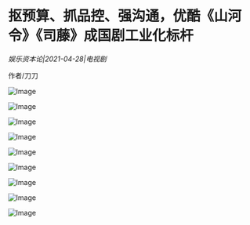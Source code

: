 # 抠预算、抓品控、强沟通，优酷《山河令》《司藤》成国剧工业化标杆

*娱乐资本论|2021-04-28|电视剧*

作者/刀刀

![Image](https://mmbiz.qpic.cn/mmbiz_png/jNZszpkibXx9ucbwjvZtaAIeTmv3l3bJEkseRBUjialc6l25wGSxKpnaryZMvJEUZDdJI2rgUZkMiaKFRaPVEoXsg/640?wx_fmt=png&tp=webp&wxfrom=5&wx_lazy=1&wx_co=1)

![Image](https://mmbiz.qpic.cn/mmbiz_png/jNZszpkibXx9yFHyPrIK0lXIIGT5Cn9Ziau6j63PLUe6XMsT6zwmAW4g0DYibceoaU1z1iadwBGcYnGpIkCuclEZqA/640?wx_fmt=png&tp=webp&wxfrom=5&wx_lazy=1&wx_co=1)

![Image](https://mmbiz.qpic.cn/mmbiz_png/jNZszpkibXx9ucbwjvZtaAIeTmv3l3bJEpzPfmv72fChHCXD6WkZaK9VastX8UKGOxJFicnicokKhrBVZHvrxSlfA/640?wx_fmt=png&tp=webp&wxfrom=5&wx_lazy=1&wx_co=1)

![Image](https://mmbiz.qpic.cn/mmbiz_png/jNZszpkibXx9ucbwjvZtaAIeTmv3l3bJEI2jgAeUv9ic3JTWgqxZeyI16UcaJolJV2Iiaem333D0dIhDmRavBlkdg/640?wx_fmt=png&tp=webp&wxfrom=5&wx_lazy=1&wx_co=1)

![Image](https://mmbiz.qpic.cn/mmbiz_png/jNZszpkibXx9yFHyPrIK0lXIIGT5Cn9ZiagBvDoRK6tls8ZulbyCribBgs6wPW5jQcTBfsicaR6ianaPlhy4icHiboMzA/640?wx_fmt=png&tp=webp&wxfrom=5&wx_lazy=1&wx_co=1)

![Image](https://mmbiz.qpic.cn/mmbiz_png/jNZszpkibXx9ucbwjvZtaAIeTmv3l3bJEibVdsWNHZHg6ro7AJmKDQPRpvkalQLpyicXevAHsj5gprXr3icTqGuu2A/640?wx_fmt=png&tp=webp&wxfrom=5&wx_lazy=1&wx_co=1)

![Image](https://mmbiz.qpic.cn/mmbiz_png/jNZszpkibXx9ucbwjvZtaAIeTmv3l3bJEic8guuomNic7HAlbdlrIBeHoXjUktWnW3QCyuleIxk4QX1OsSGpELggA/640?wx_fmt=png&tp=webp&wxfrom=5&wx_lazy=1&wx_co=1)

![Image](https://mmbiz.qpic.cn/mmbiz_png/jNZszpkibXx9yFHyPrIK0lXIIGT5Cn9ZiaqibvJFUPxj3TAYWfx6fUbibun9Cib1fFollvyV2SYeYa8TiclV3WC5rzog/640?wx_fmt=png&tp=webp&wxfrom=5&wx_lazy=1&wx_co=1)

![Image](https://mmbiz.qpic.cn/mmbiz_png/jNZszpkibXx9ucbwjvZtaAIeTmv3l3bJEGpCk842BAmfwusP205AcLuy5dIMh7RVELJJvS0LGz4fEa82weWT5Eg/640?wx_fmt=png&tp=webp&wxfrom=5&wx_lazy=1&wx_co=1)

